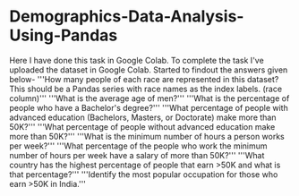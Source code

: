 # Demographics-Data-Analysis-Using-Pandas
Here I have done this task in Google Colab. To complete the task I've uploaded the dataset in Google Colab. Started to findout the answers given below-
'''How many people of each race are represented in this dataset? This should be a Pandas series with race names as the index labels. (race column)'''
'''What is the average age of men?'''
'''What is the percentage of people who have a Bachelor's degree?'''
'''What percentage of people with advanced education (Bachelors, Masters, or Doctorate) make more than 50K?'''
'''What percentage of people without advanced education make more than 50K?'''
'''What is the minimum number of hours a person works per week?'''
'''What percentage of the people who work the minimum number of hours per week have a salary of more than 50K?'''
'''What country has the highest percentage of people that earn >50K and what is that percentage?'''
'''Identify the most popular occupation for those who earn >50K in India.'''
